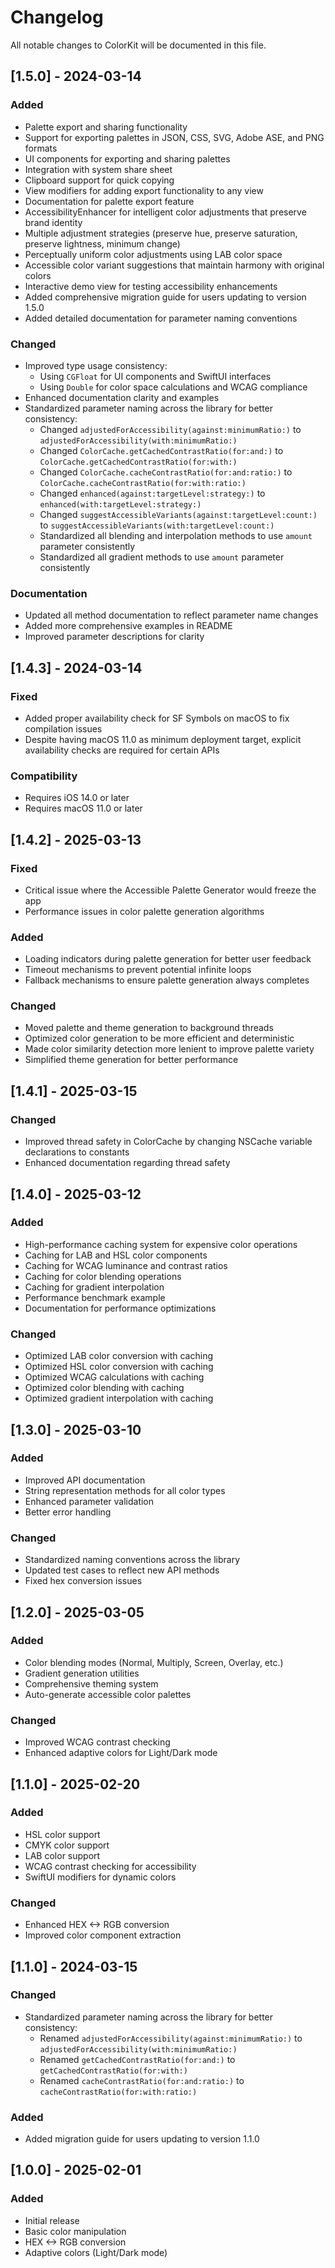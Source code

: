 # Changelog

All notable changes to ColorKit will be documented in this file.

## [1.5.0] - 2024-03-14

### Added
- Palette export and sharing functionality
- Support for exporting palettes in JSON, CSS, SVG, Adobe ASE, and PNG formats
- UI components for exporting and sharing palettes
- Integration with system share sheet
- Clipboard support for quick copying
- View modifiers for adding export functionality to any view
- Documentation for palette export feature
- AccessibilityEnhancer for intelligent color adjustments that preserve brand identity
- Multiple adjustment strategies (preserve hue, preserve saturation, preserve lightness, minimum change)
- Perceptually uniform color adjustments using LAB color space
- Accessible color variant suggestions that maintain harmony with original colors
- Interactive demo view for testing accessibility enhancements
- Added comprehensive migration guide for users updating to version 1.5.0
- Added detailed documentation for parameter naming conventions

### Changed
- Improved type usage consistency:
  - Using `CGFloat` for UI components and SwiftUI interfaces
  - Using `Double` for color space calculations and WCAG compliance
- Enhanced documentation clarity and examples
- Standardized parameter naming across the library for better consistency:
  - Changed `adjustedForAccessibility(against:minimumRatio:)` to `adjustedForAccessibility(with:minimumRatio:)`
  - Changed `ColorCache.getCachedContrastRatio(for:and:)` to `ColorCache.getCachedContrastRatio(for:with:)`
  - Changed `ColorCache.cacheContrastRatio(for:and:ratio:)` to `ColorCache.cacheContrastRatio(for:with:ratio:)`
  - Changed `enhanced(against:targetLevel:strategy:)` to `enhanced(with:targetLevel:strategy:)`
  - Changed `suggestAccessibleVariants(against:targetLevel:count:)` to `suggestAccessibleVariants(with:targetLevel:count:)`
  - Standardized all blending and interpolation methods to use `amount` parameter consistently
  - Standardized all gradient methods to use `amount` parameter consistently

### Documentation
- Updated all method documentation to reflect parameter name changes
- Added more comprehensive examples in README
- Improved parameter descriptions for clarity

## [1.4.3] - 2024-03-14

### Fixed
- Added proper availability check for SF Symbols on macOS to fix compilation issues
- Despite having macOS 11.0 as minimum deployment target, explicit availability checks are required for certain APIs

### Compatibility
- Requires iOS 14.0 or later
- Requires macOS 11.0 or later

## [1.4.2] - 2025-03-13

### Fixed
- Critical issue where the Accessible Palette Generator would freeze the app
- Performance issues in color palette generation algorithms

### Added
- Loading indicators during palette generation for better user feedback
- Timeout mechanisms to prevent potential infinite loops
- Fallback mechanisms to ensure palette generation always completes

### Changed
- Moved palette and theme generation to background threads
- Optimized color generation to be more efficient and deterministic
- Made color similarity detection more lenient to improve palette variety
- Simplified theme generation for better performance

## [1.4.1] - 2025-03-15

### Changed
- Improved thread safety in ColorCache by changing NSCache variable declarations to constants
- Enhanced documentation regarding thread safety

## [1.4.0] - 2025-03-12

### Added
- High-performance caching system for expensive color operations
- Caching for LAB and HSL color components
- Caching for WCAG luminance and contrast ratios
- Caching for color blending operations
- Caching for gradient interpolation
- Performance benchmark example
- Documentation for performance optimizations

### Changed
- Optimized LAB color conversion with caching
- Optimized HSL color conversion with caching
- Optimized WCAG calculations with caching
- Optimized color blending with caching
- Optimized gradient interpolation with caching

## [1.3.0] - 2025-03-10

### Added
- Improved API documentation
- String representation methods for all color types
- Enhanced parameter validation
- Better error handling

### Changed
- Standardized naming conventions across the library
- Updated test cases to reflect new API methods
- Fixed hex conversion issues

## [1.2.0] - 2025-03-05

### Added
- Color blending modes (Normal, Multiply, Screen, Overlay, etc.)
- Gradient generation utilities
- Comprehensive theming system
- Auto-generate accessible color palettes

### Changed
- Improved WCAG contrast checking
- Enhanced adaptive colors for Light/Dark mode

## [1.1.0] - 2025-02-20

### Added
- HSL color support
- CMYK color support
- LAB color support
- WCAG contrast checking for accessibility
- SwiftUI modifiers for dynamic colors

### Changed
- Enhanced HEX <-> RGB conversion
- Improved color component extraction

## [1.1.0] - 2024-03-15

### Changed
- Standardized parameter naming across the library for better consistency:
  - Renamed `adjustedForAccessibility(against:minimumRatio:)` to `adjustedForAccessibility(with:minimumRatio:)`
  - Renamed `getCachedContrastRatio(for:and:)` to `getCachedContrastRatio(for:with:)`
  - Renamed `cacheContrastRatio(for:and:ratio:)` to `cacheContrastRatio(for:with:ratio:)`

### Added
- Added migration guide for users updating to version 1.1.0

## [1.0.0] - 2025-02-01

### Added
- Initial release
- Basic color manipulation
- HEX <-> RGB conversion
- Adaptive colors (Light/Dark mode) 